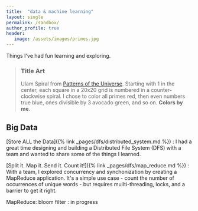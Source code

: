 ```yaml
---
title:  "data & machine learning"
layout: single
permalink: /sandbox/
author_profile: true
header:
   image: /assets/images/primes.jpg
---
```


Things I've had fun learning and exploring.

> ### Title Art
>
> Ulam Spiral from [Patterns of the Universe](https://www.amazon.com/Patterns-Universe-Coloring-Adventure-Beauty/dp/1615193235). Starting with 1 in the center, each square in a 20x20 grid is numbered in a counter-clockwise spiral. I chose to color all primes red, then even numbers true blue, ones divisible by 3 avocado green, and so on. **Colors by me**.

## Big Data

[Store ALL the Data]({% link _pages/dfs/distributed_system.md %})
: I had a great time designing and building a Distributed File System (DFS) with a team and wanted to share some of the things I learned.

[Split it. Map it. Send it. Count it!]({% link _pages/dfs/map_reduce.md %})
:  With a team, I explored concurrency and synchonization by creating a MapReduce application. It's a simple use case - count the number of occurrences of unique words - but requires muilti-threading, locks, and a barrier to get it right.

MapReduce: bloom filter
: in progress
